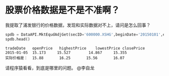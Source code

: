 # 股票价格数据是不是不准啊？

我提取了浦发银行的价格数据，发现和实际数据对不上，请问是怎么回事？

```python
spdb = DataAPI.MktEqudAdjGet(secID='600000.XSHG',beginDate='20150101',endDate='20151231',field='tradeDate,openPrice,highestPrice,lowestPrice,closePrice')
spdb.head()
```
	tradeDate	openPrice	highestPrice	lowestPrice	closePrice
	2015-01-05	15.173	   15.527	     14.867	    15.355
	实际价格是：	15.88		16.25		15.56		16.07

请程序猿看看，到底是哪里的问题。
@李自龙